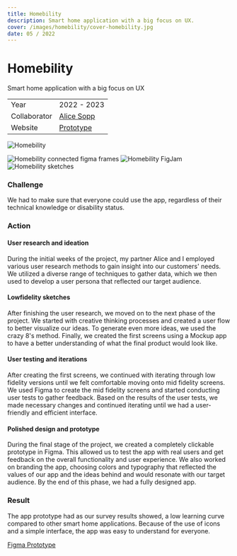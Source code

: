 ```yaml
---
title: Homebility
description: Smart home application with a big focus on UX.
cover: /images/homebility/cover-homebility.jpg
date: 05 / 2022
---
```


<info-grid>
<div>

# Homebility

</div>
<div>

Smart home application with a big focus on UX

</div>
<div>

|              |                                                                                                                                                                                                                    |
| ------------ | ------------------------------------------------------------------------------------------------------------------------------------------------------------------------------------------------------------------ |
| Year         | 2022 - 2023                                                                                                                                                                                                        |
| Collaborator | [Alice Sopp](https://alicesopp.com)                                                                                                                                                                                |
| Website      | [Prototype](https://www.figma.com/proto/nNVxSEvwhOYCrpbsEkcdy2/visual_prototyping_project?page-id=304%3A10971&node-id=399%3A18472&viewport=712%2C458%2C0.07&scaling=scale-down&starting-point-node-id=399%3A18472) |

</div>
</info-grid>

![Homebility](/images/homebility/cover-homebility.jpg)

<three-full-grid>

![Homebility connected figma frames](/images/homebility/homebility_connected.webp)
![Homebility FigJam](/images/homebility/homebility_figjam.webp)
![Homebility sketches](/images/homebility/homebility_sketches.webp)

</three-full-grid>

<process-grid>

### Challenge

We had to make sure that everyone could use the app, regardless of their technical knowledge or disability status.

<div>

### Action

</div>

<div>

#### User research and ideation

During the initial weeks of the project, my partner Alice and I employed various user research methods to gain insight into our customers' needs. We utilized a diverse range of techniques to gather data, which we then used to develop a user persona that reflected our target audience.

#### Lowfidelity sketches

After finishing the user research, we moved on to the next phase of the project. We started with creative thinking processes and created a user flow to better visualize our ideas. To generate even more ideas, we used the crazy 8's method. Finally, we created the first screens using a Mockup app to have a better understanding of what the final product would look like.

#### User testing and iterations

After creating the first screens, we continued with iterating through low fidelity versions until we felt comfortable moving onto mid fidelity screens. We used Figma to create the mid fidelity screens and started conducting user tests to gather feedback. Based on the results of the user tests, we made necessary changes and continued iterating until we had a user-friendly and efficient interface.

#### Polished design and prototype

During the final stage of the project, we created a completely clickable prototype in Figma. This allowed us to test the app with real users and get feedback on the overall functionality and user experience. We also worked on branding the app, choosing colors and typography that reflected the values of our app and the ideas behind and would resonate with our target audience. By the end of this phase, we had a fully designed app.

</div>

### Result

The app prototype had as our survey results showed, a low learning curve compared to other smart home applications. Because of the use of icons and a simple interface, the app was easy to understand for everyone.

</process-grid>

<project-links>

[Figma Prototype](https://www.figma.com/proto/nNVxSEvwhOYCrpbsEkcdy2/visual_prototyping_project?page-id=304%3A10971&node-id=399%3A18472&viewport=712%2C458%2C0.07&scaling=scale-down&starting-point-node-id=399%3A18472)

</project-links>
